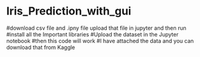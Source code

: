 # Iris_Prediction_with_gui

#download csv file and .ipny file upload that file in jupyter and then run
#install all the Important libraries
#Upload the dataset in the Jupyter notebook
#then this code will work
#I have attached the data and you can download that from Kaggle
